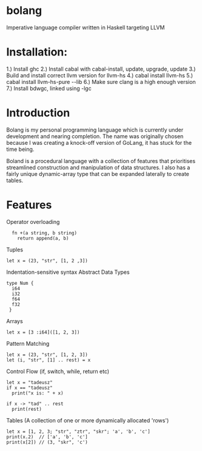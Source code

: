 # bolang
Imperative language compiler written in Haskell targeting LLVM

# Installation:
1.) Install ghc
2.) Install cabal with cabal-install, update, upgrade, update
3.) Build and install correct llvm version for llvm-hs
4.) cabal install llvm-hs
5.) cabal install llvm-hs-pure --lib
6.) Make sure clang is a high enough version
7.) Install bdwgc, linked using -lgc


# Introduction
Bolang is my personal programming language which is currently under development and nearing completion. The name was originally chosen because I was creating a knock-off version of GoLang, it has stuck for the time being.

Boland is a procedural language with a collection of features that prioritises streamlined construction and manipulation of data structures. I also has a fairly unique dynamic-array type that can be expanded laterally to create tables.

# Features
  Operator overloading
  
      fn +(a string, b string)
        return append(a, b)
        
  Tuples
  
    let x = (23, "str", [1, 2 ,3])
    
  Indentation-sensitive syntax
  Abstract Data Types
  
    type Num {
      i64
      i32
      f64
      f32
     }
      
  Arrays
  
    let x = [3 :i64]([1, 2, 3])
    
  Pattern Matching
  
    let x = (23, "str", [1, 2, 3])
    let (i, "str", [1] .. rest) = x
    
  Control Flow (if, switch, while, return etc)
  
    let x = "tadeusz"
    if x == "tadeusz"
      print("x is: " + x)
      
    if x -> "tad" .. rest
      print(rest)
    
  Tables (A collection of one or more dynamically allocated 'rows')
  
    let x = [1, 2, 3; "str", "ztr", "skr"; 'a', 'b', 'c']
    print(x.2)  // ['a', 'b', 'c']
    print(x[2]) // (3, "skr", 'c')



